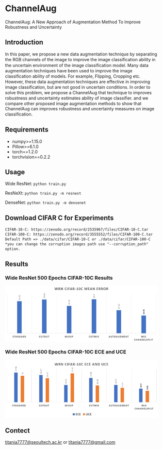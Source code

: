 # ChannelAug
ChannelAug: A New Approach of Augmentation Method To Improve Robustness and Uncertainty

## Introduction
In this paper, we propose a new data augmentation technique by separating the RGB channels of the image to improve the image classiﬁcation ability in the uncertain environment of the image classiﬁcation model. Many data augmentation techniques have been used to improve the image classiﬁcation ability of models. For example, Flipping, Cropping etc. However, these data augmentation techniques are effective in improving image classiﬁcation, but are not good in uncertain conditions. In order to solve this problem, we propose a ChannelAug that technique to improves robustness and uncertainty estimates ability of image classiﬁer. and we compare other proposed image augmentation methods to show that ChannelAug can improves robustness and uncertainty measures on image classiﬁcation.

## Requirements

*   numpy>=1.15.0
*   Pillow>=6.1.0
*   torch==1.2.0
*   torchvision==0.2.2

## Usage

Wide ResNet: `python train.py`

ResNeXt: `python train.py -m resnext`

DenseNet: `python train.py -m densenet`

## Download CIFAR C for Experiments

    CIFAR-10-C: https://zenodo.org/record/2535967/files/CIFAR-10-C.tar
    CIFAR-100-C: https://zenodo.org/record/3555552/files/CIFAR-100-C.tar
    Default Path => ./data/cifar/CIFAR-10-C or ./data/cifar/CIFAR-100-C
    *you can change the corruption images path use "--corruption_path" option.

## Results

### Wide ResNet 500 Epochs CIFAR-10C Results
<img align="center" src="figures/CIFAR-10Cmeans.PNG" width="750">

### Wide ResNet 500 Epochs CIFAR-10C ECE and UCE
<img align="center" src="figures/CIFAR-10CCalibration.PNG" width="750">

## Contect

titania7777@seoultech.ac.kr or titania7777@gmail.com